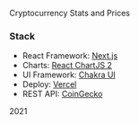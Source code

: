 Cryptocurrency Stats and Prices

### Stack

- React Framework: [Next.js](https://nextjs.org/)
- Charts: [React ChartJS 2](https://github.com/reactchartjs/react-chartjs-2)
- UI Framework: [Chakra UI](https://chakra-ui.com/)
- Deploy: [Vercel](https://vercel.com/)
- REST API: [CoinGecko](https://www.coingecko.com/en)

2021